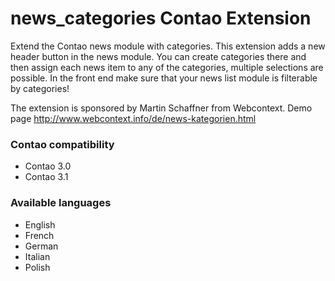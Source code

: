 news_categories Contao Extension
================================

Extend the Contao news module with categories. This extension adds a new header button in the news module. You can create categories there and then assign each news item to any of the categories, multiple selections are possible. In the front end make sure that your news list module is filterable by categories!

The extension is sponsored by Martin Schaffner from Webcontext.
Demo page http://www.webcontext.info/de/news-kategorien.html

### Contao compatibility
- Contao 3.0
- Contao 3.1

### Available languages
- English
- French
- German
- Italian
- Polish
